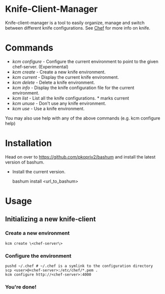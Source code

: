 # Knife-Client-Manager

Knife-client-manager is a tool to easily organize, manage and switch 
between different knife configurations. See [Chef](http://www.opscode.com/chef/)
for more info on knife.


# Commands 

* *kcm configure* - Configure the current environment to point to the given chef-server.  (Experimental)
* *kcm create* - Create a new knife environment.
* *kcm current* - Display the current knife environment.
* *kcm delete* - Delete a knife environment.
* *kcm info* - Display the knife configuration file for the current environment.
* *kcm list* - List all the knife configurations. * marks current
* *kcm unuse* - Don't use any knife environment. 
* *kcm use* - Use a knife environment.

You may also use help with any of the above commands (e.g. kcm configure help)

# Installation

Head on over to https://github.com/pkopriv2/bashum and install the latest version of bashum. 

* Install the current version.
	
	bashum install \<url_to_bashum\>

# Usage

## Initializing a new knife-client

### Create a new environment

	kcm create \<chef-server\>

### Configure the environment

	pushd ~/.chef # ~/.chef is a symlink to the configuration directory
	scp <user>@<chef-server>:/etc/chef/*.pem . 
	kcm configure http://<chef-server>:4000

### You're done!
